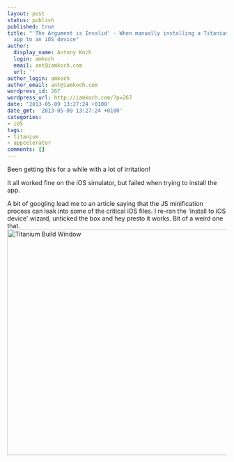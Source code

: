 ```yaml
---
layout: post
status: publish
published: true
title: "'The Argument is Invalid' - When manually installing a Titanium Appcelerator
  app to an iOS device"
author:
  display_name: Antony Koch
  login: amkoch
  email: ant@iamkoch.com
  url: ''
author_login: amkoch
author_email: ant@iamkoch.com
wordpress_id: 267
wordpress_url: http://iamkoch.com/?p=267
date: '2013-05-09 13:27:24 +0100'
date_gmt: '2013-05-09 13:27:24 +0100'
categories:
- iOS
tags:
- titanium
- appcelerator
comments: []
---
```

<p>Been getting this for a while with a lot of irritation!</p>
<p>It all worked fine on the iOS simulator, but failed when trying to install the app.</p>
<p>A bit of googling lead me to an article saying that the JS minification process can leak into some of the critical iOS files. I re-ran the 'install to iOS device' wizard, unticked the box and hey presto it works. Bit of a weird one that.<a href="http://iamkoch.com/wp-content/uploads/2013/05/TitaniumBuildWindow.png"><img class="alignnone size-full wp-image-268" alt="Titanium Build Window" src="http://iamkoch.com/wp-content/uploads/2013/05/TitaniumBuildWindow.png" width="523" height="519" /></a></p>
